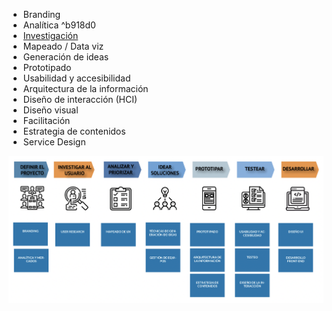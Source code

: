 - Branding
- Analítica ^b918d0
- [Investigación](../diseo-de-experiencia/investigacin)
- Mapeado / Data viz
- Generación de ideas
- Prototipado
- Usabilidad y accesibilidad
- Arquitectura de la información
- Diseño de interacción (HCI)
- Diseño visual
- Facilitación
- Estrategia de contenidos
- Service Design

![Screenshot 2022-01-02 at 20.47.33.png](../recursos/media/screenshot-20220102-at-20.47.33.png)